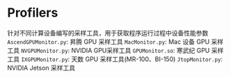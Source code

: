 # Profilers
针对不同计算设备编写的采样工具，用于获取程序运行过程中设备性能参数
`AscendGPUMonitor.py`: 昇腾 GPU 采样工具
`MacMonitor.py`: Mac 设备 GPU 采样工具
`NVGPUMonitor.py`: NVIDIA GPU采样工具
`GPUMonitor.so`: 寒武纪 GPU 采样工具
`IXGPUMonitor.py`: 天数 GPU 采样工具(MR-100、BI-150)
`JtopMonitor.py`: NVIDIA Jetson 采样工具
